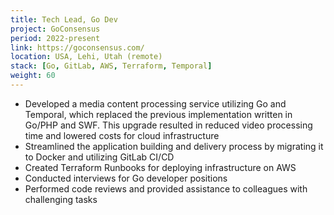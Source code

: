 ```yaml
---
title: Tech Lead, Go Dev
project: GoConsensus
period: 2022-present
link: https://goconsensus.com/
location: USA, Lehi, Utah (remote)
stack: [Go, GitLab, AWS, Terraform, Temporal]
weight: 60
---
```


- Developed a media content processing service utilizing Go and Temporal, which replaced the previous implementation written in Go/PHP and SWF. This upgrade resulted in reduced video processing time and lowered costs for cloud infrastructure
- Streamlined the application building and delivery process by migrating it to Docker and utilizing GitLab CI/CD
- Created Terraform Runbooks for deploying infrastructure on AWS
- Conducted interviews for Go developer positions
- Performed code reviews and provided assistance to colleagues with challenging tasks
